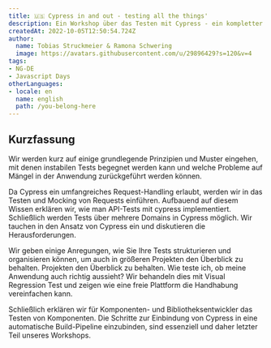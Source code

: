 ```yaml
---
title: 🇺🇸 Cypress in and out - testing all the things'
description: Ein Workshop über das Testen mit Cypress - ein kompletter Deep-Dive.
createdAt: 2022-10-05T12:50:54.724Z
author:
  name: Tobias Struckmeier & Ramona Schwering
  image: https://avatars.githubusercontent.com/u/29896429?s=120&v=4
tags:
- NG-DE
- Javascript Days
otherLanguages:
- locale: en
  name: english
  path: /you-belong-here
---
```


## Kurzfassung

Wir werden kurz auf einige grundlegende Prinzipien und Muster eingehen, mit denen instabilen Tests begegnet werden kann
und welche Probleme auf Mängel in der Anwendung zurückgeführt werden können.

Da Cypress ein umfangreiches Request-Handling erlaubt, werden wir in das Testen und Mocking von Requests einführen. 
Aufbauend auf diesem Wissen erklären wir, wie man API-Tests mit cypress implementiert. Schließlich werden Tests über 
mehrere Domains in Cypress möglich. Wir tauchen in den Ansatz von Cypress ein und diskutieren die Herausforderungen.

Wir geben einige Anregungen, wie Sie Ihre Tests strukturieren und organisieren können, um auch in größeren Projekten 
den Überblick zu behalten. Projekten den Überblick zu behalten. Wie teste ich, ob meine Anwendung auch richtig aussieht? 
Wir behandeln dies mit Visual Regression Test und zeigen wie eine freie Plattform die Handhabung vereinfachen kann.

Schließlich erklären wir für Komponenten- und Bibliotheksentwickler das Testen von Komponenten. Die Schritte zur 
Einbindung von Cypress in eine automatische Build-Pipeline einzubinden, sind essenziell und daher letzter Teil 
unseres Workshops.
